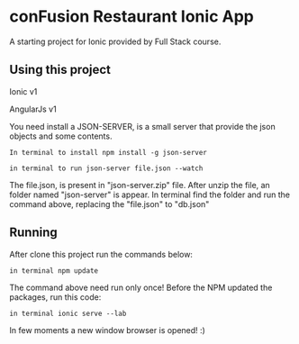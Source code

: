 conFusion Restaurant Ionic App
=====================

A starting project for Ionic provided by Full Stack course.

## Using this project

Ionic v1

AngularJs v1

You need install a JSON-SERVER, is a small server that provide the json objects and some contents.

``In terminal to install
npm install -g json-server
``

``in terminal to run
json-server file.json --watch
``

The file.json, is present in "json-server.zip" file. After unzip the file, an folder named "json-server" is appear. In terminal find the folder and run the command above, replacing the "file.json" to "db.json"

## Running

After clone this project run the commands below:

``in terminal
npm update
``

The command above need run only once! Before the NPM updated the packages, run this code:

``in terminal
ionic serve --lab
``

In few moments a new window browser is opened! :)